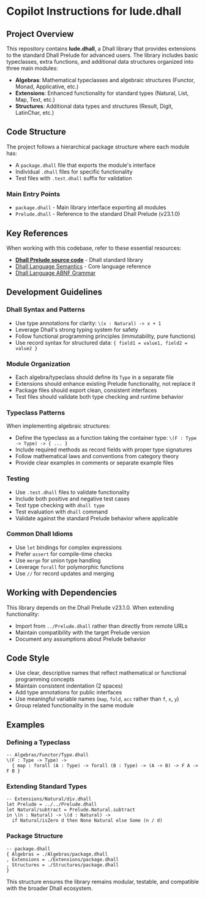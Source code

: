 # Copilot Instructions for lude.dhall

## Project Overview

This repository contains **lude.dhall**, a Dhall library that provides extensions to the standard Dhall Prelude for advanced users. The library includes basic typeclasses, extra functions, and additional data structures organized into three main modules:

- **Algebras**: Mathematical typeclasses and algebraic structures (Functor, Monad, Applicative, etc.)
- **Extensions**: Enhanced functionality for standard types (Natural, List, Map, Text, etc.)
- **Structures**: Additional data types and structures (Result, Digit, LatinChar, etc.)

## Code Structure

The project follows a hierarchical package structure where each module has:
- A `package.dhall` file that exports the module's interface
- Individual `.dhall` files for specific functionality
- Test files with `.test.dhall` suffix for validation

### Main Entry Points
- `package.dhall` - Main library interface exporting all modules
- `Prelude.dhall` - Reference to the standard Dhall Prelude (v23.1.0)

## Key References

When working with this codebase, refer to these essential resources:

- **[Dhall Prelude source code](https://github.com/dhall-lang/dhall-lang/tree/v23.1.0/Prelude)** - Dhall standard library
- [Dhall Language Semantics](https://raw.githubusercontent.com/dhall-lang/dhall-lang/6d4c9d6b8812ed3df1f45aabeca3deaf0615ba7b/standard/README.md) - Core language reference
- [Dhall Language ABNF Grammar](https://raw.githubusercontent.com/dhall-lang/dhall-lang/6d4c9d6b8812ed3df1f45aabeca3deaf0615ba7b/standard/dhall.abnf)

## Development Guidelines

### Dhall Syntax and Patterns
- Use type annotations for clarity: `\(x : Natural) -> x + 1`
- Leverage Dhall's strong typing system for safety
- Follow functional programming principles (immutability, pure functions)
- Use record syntax for structured data: `{ field1 = value1, field2 = value2 }`

### Module Organization
- Each algebra/typeclass should define its `Type` in a separate file
- Extensions should enhance existing Prelude functionality, not replace it
- Package files should export clean, consistent interfaces
- Test files should validate both type checking and runtime behavior

### Typeclass Patterns
When implementing algebraic structures:
- Define the typeclass as a function taking the container type: `\(F : Type -> Type) -> { ... }`
- Include required methods as record fields with proper type signatures
- Follow mathematical laws and conventions from category theory
- Provide clear examples in comments or separate example files

### Testing
- Use `.test.dhall` files to validate functionality
- Include both positive and negative test cases
- Test type checking with `dhall type`
- Test evaluation with `dhall` command
- Validate against the standard Prelude behavior where applicable

### Common Dhall Idioms
- Use `let` bindings for complex expressions
- Prefer `assert` for compile-time checks
- Use `merge` for union type handling
- Leverage `forall` for polymorphic functions
- Use `//` for record updates and merging

## Working with Dependencies

This library depends on the Dhall Prelude v23.1.0. When extending functionality:
- Import from `../Prelude.dhall` rather than directly from remote URLs
- Maintain compatibility with the target Prelude version
- Document any assumptions about Prelude behavior

## Code Style

- Use clear, descriptive names that reflect mathematical or functional programming concepts
- Maintain consistent indentation (2 spaces)
- Add type annotations for public interfaces
- Use meaningful variable names (`map`, `fold`, `acc` rather than `f`, `x`, `y`)
- Group related functionality in the same module

## Examples

### Defining a Typeclass
```dhall
-- Algebras/Functor/Type.dhall
\(F : Type -> Type) ->
  { map : forall (A : Type) -> forall (B : Type) -> (A -> B) -> F A -> F B }
```

### Extending Standard Types
```dhall
-- Extensions/Natural/div.dhall
let Prelude = ../../Prelude.dhall
let Natural/subtract = Prelude.Natural.subtract
in \(n : Natural) -> \(d : Natural) -> 
  if Natural/isZero d then None Natural else Some (n / d)
```

### Package Structure
```dhall
-- package.dhall
{ Algebras = ./Algebras/package.dhall
, Extensions = ./Extensions/package.dhall  
, Structures = ./Structures/package.dhall
}
```

This structure ensures the library remains modular, testable, and compatible with the broader Dhall ecosystem.

